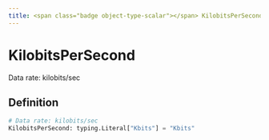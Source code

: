```yaml
---
title: <span class="badge object-type-scalar"></span> KilobitsPerSecond
---
```

# <span class="badge object-type-scalar"></span> KilobitsPerSecond

Data rate: kilobits/sec

## Definition

```python
# Data rate: kilobits/sec
KilobitsPerSecond: typing.Literal["Kbits"] = "Kbits"
```
